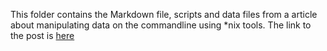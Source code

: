 This folder contains the Markdown file, scripts and data files from a article about manipulating data on the commandline using \*nix tools. The link to the post is [here](https://dev.to/atdayan/using-basic-awk-sed-and-grep-for-manipulate-real-data-1jlc)
